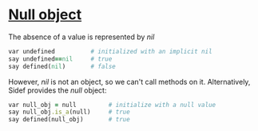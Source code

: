 [1]: https://rosettacode.org/wiki/Null_object

# [Null object][1]

The absence of a value is represented by _nil_

```ruby
var undefined          # initialized with an implicit nil
say undefined==nil     # true
say defined(nil)       # false
```


However, _nil_ is not an object, so we can't call methods on it. Alternatively, Sidef provides the _null_ object:

```ruby
var null_obj = null         # initialize with a null value
say null_obj.is_a(null)     # true
say defined(null_obj)       # true
```

